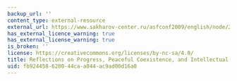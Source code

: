 ```yaml
---
backup_url: ''
content_type: external-resource
external_url: https://www.sakharov-center.ru/asfconf2009/english/node/20
has_external_licence_warning: true
has_external_license_warning: true
is_broken: ''
license: https://creativecommons.org/licenses/by-nc-sa/4.0/
title: Reflections on Progress, Peaceful Coexistence, and Intellectual Freedom
uid: fb924458-6200-44ca-a044-ac9ad00d16a0
---
```

